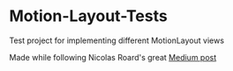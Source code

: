 # Motion-Layout-Tests
Test project for implementing different MotionLayout views

Made while following Nicolas Roard's great [Medium post](https://medium.com/google-developers/introduction-to-motionlayout-part-i-29208674b10d)
